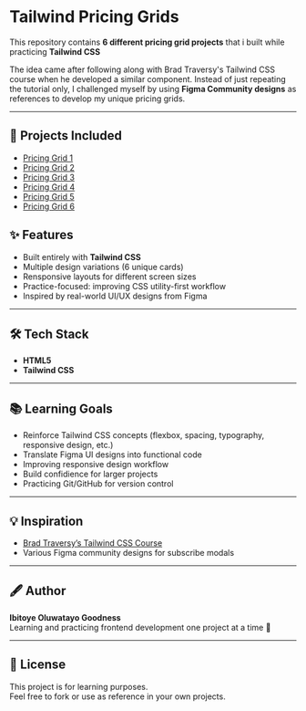 # Tailwind Pricing Grids

This repository contains **6 different pricing grid projects** that i built while practicing **Tailwind CSS**

The idea came after following along with Brad Traversy's Tailwind CSS course when he developed a similar component. Instead of just repeating the tutorial only, I challenged myself by using **Figma Community designs** as references to develop my unique pricing grids.

---

## 🚀 Projects Included

- [Pricing Grid 1](https://oluwatayoo.github.io/Tailwind-Pricing-Grid-Projects/Pricing%20Grid%201)
- [Pricing Grid 2](https://oluwatayoo.github.io/Tailwind-Pricing-Grid-Projects/Pricing%20Grid%202)
- [Pricing Grid 3](https://oluwatayoo.github.io/Tailwind-Pricing-Grid-Projects/Pricing%20Grid%203)
- [Pricing Grid 4](https://oluwatayoo.github.io/Tailwind-Pricing-Grid-Projects/Pricing%20Grid%204)
- [Pricing Grid 5](https://oluwatayoo.github.io/Tailwind-Pricing-Grid-Projects/Pricing%20Grid%205)
- [Pricing Grid 6](https://oluwatayoo.github.io/Tailwind-Pricing-Grid-Projects/Pricing%20Grid%206)

## ✨ Features

- Built entirely with **Tailwind CSS**
- Multiple design variations (6 unique cards)
- Rensponsive layouts for different screen sizes
- Practice-focused: improving CSS utility-first workflow
- Inspired by real-world UI/UX designs from Figma

---

## 🛠️ Tech Stack

- **HTML5**
- **Tailwind CSS**

---

## 📚 Learning Goals

- Reinforce Tailwind CSS concepts (flexbox, spacing, typography, responsive design, etc.)
- Translate Figma UI designs into functional code
- Improving responsive design workflow
- Build confidience for larger projects
- Practicing Git/GitHub for version control

---

## 💡 Inspiration

- [Brad Traversy’s Tailwind CSS Course](https://www.traversymedia.com)
- Various Figma community designs for subscribe modals

---

## 🖋️ Author

**Ibitoye Oluwatayo Goodness**  
Learning and practicing frontend development one project at a time 🚀

---

## 📜 License

This project is for learning purposes.  
Feel free to fork or use as reference in your own projects.
